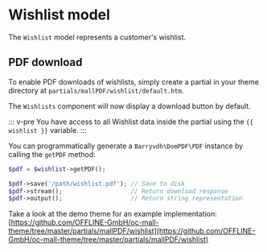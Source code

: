# Wishlist model



The `Wishlist` model represents a customer's wishlist.

## PDF download

To enable PDF downloads of wishlists, simply create a partial in 
your theme directory at `partials/mallPDF/wishlist/default.htm`.

The `Wishlists` component will now display a download button by default.

::: v-pre
You have access to all Wishlist data inside the partial
using the `{{ wishlist }}` variable.
:::



You can programmatically generate a `Barryvdh\DomPDF\PDF` instance by
calling the `getPDF` method:

```php
$pdf = $wishlist->getPDF();

$pdf->save('/path/wishlist.pdf'); // Save to disk
$pdf->stream();                   // Return download response
$pdf->output();                   // Return string representation
```

Take a look at the demo theme for an example implementation:
[https://github.com/OFFLINE-GmbH/oc-mall-theme/tree/master/partials/mallPDF/wishlist](https://github.com/OFFLINE-GmbH/oc-mall-theme/tree/master/partials/mallPDF/wishlist)
